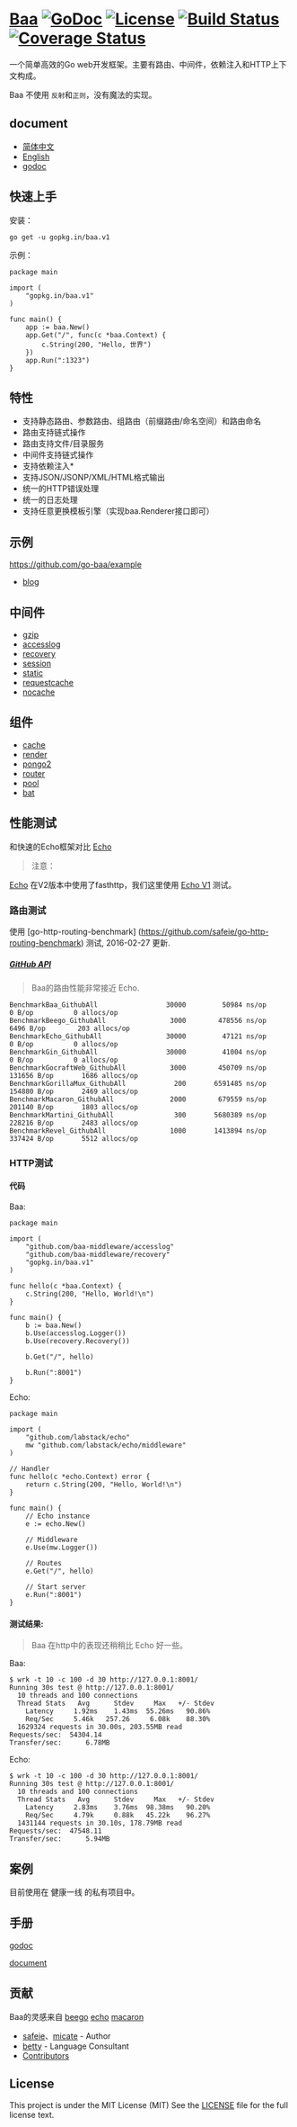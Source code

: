 # [Baa](http://go-baa.github.io/baa) [![GoDoc](http://img.shields.io/badge/go-documentation-blue.svg?style=flat-square)](http://godoc.org/github.com/go-baa/baa) [![License](http://img.shields.io/badge/license-mit-blue.svg?style=flat-square)](https://raw.githubusercontent.com/go-baa/baa/master/LICENSE) [![Build Status](http://img.shields.io/travis/go-baa/baa.svg?style=flat-square)](https://travis-ci.org/go-baa/baa) [![Coverage Status](http://img.shields.io/coveralls/go-baa/baa.svg?style=flat-square)](https://coveralls.io/r/go-baa/baa)

一个简单高效的Go web开发框架。主要有路由、中间件，依赖注入和HTTP上下文构成。

Baa 不使用 ``反射``和``正则``，没有魔法的实现。

## document

* [简体中文](https://github.com/go-baa/doc/tree/master/zh-CN)
* [English](https://github.com/go-baa/doc/tree/master/en-US)
* [godoc](https://godoc.org/github.com/go-baa/baa)

## 快速上手

安装：

```
go get -u gopkg.in/baa.v1
```

示例：

```
package main

import (
    "gopkg.in/baa.v1"
)

func main() {
    app := baa.New()
    app.Get("/", func(c *baa.Context) {
        c.String(200, "Hello, 世界")
    })
    app.Run(":1323")
}
```

## 特性

* 支持静态路由、参数路由、组路由（前缀路由/命名空间）和路由命名
* 路由支持链式操作
* 路由支持文件/目录服务
* 中间件支持链式操作
* 支持依赖注入*
* 支持JSON/JSONP/XML/HTML格式输出
* 统一的HTTP错误处理
* 统一的日志处理
* 支持任意更换模板引擎（实现baa.Renderer接口即可）

## 示例

https://github.com/go-baa/example

* [blog](https://github.com/go-baa/example/tree/master/blog)

## 中间件

* [gzip](https://github.com/baa-middleware/gzip)
* [accesslog](https://github.com/baa-middleware/accesslog)
* [recovery](https://github.com/baa-middleware/recovery)
* [session](https://github.com/baa-middleware/session)
* [static](https://github.com/baa-middleware/static)
* [requestcache](https://github.com/baa-middleware/requestcache)
* [nocache](https://github.com/baa-middleware/nocache)

## 组件

* [cache](https://github.com/go-baa/cache)
* [render](https://github.com/go-baa/render)
* [pongo2](https://github.com/go-baa/pongo2)
* [router](https://github.com/go-baa/router)
* [pool](https://github.com/go-baa/pool)
* [bat](https://github.com/go-baa/bat)

## 性能测试

和快速的Echo框架对比 [Echo](https://github.com/labstack/echo)

> 注意：

[Echo](https://github.com/labstack/echo) 在V2版本中使用了fasthttp，我们这里使用 [Echo V1](https://github.com/labstack/echo/releases/tag/v1.4) 测试。

### 路由测试

使用 [go-http-routing-benchmark] (https://github.com/safeie/go-http-routing-benchmark) 测试, 2016-02-27 更新.

##### [GitHub API](http://developer.github.com/v3)

> Baa的路由性能非常接近 Echo.

```
BenchmarkBaa_GithubAll          	   30000	     50984 ns/op	       0 B/op	       0 allocs/op
BenchmarkBeego_GithubAll        	    3000	    478556 ns/op	    6496 B/op	     203 allocs/op
BenchmarkEcho_GithubAll         	   30000	     47121 ns/op	       0 B/op	       0 allocs/op
BenchmarkGin_GithubAll          	   30000	     41004 ns/op	       0 B/op	       0 allocs/op
BenchmarkGocraftWeb_GithubAll   	    3000	    450709 ns/op	  131656 B/op	    1686 allocs/op
BenchmarkGorillaMux_GithubAll   	     200	   6591485 ns/op	  154880 B/op	    2469 allocs/op
BenchmarkMacaron_GithubAll      	    2000	    679559 ns/op	  201140 B/op	    1803 allocs/op
BenchmarkMartini_GithubAll      	     300	   5680389 ns/op	  228216 B/op	    2483 allocs/op
BenchmarkRevel_GithubAll        	    1000	   1413894 ns/op	  337424 B/op	    5512 allocs/op
```

### HTTP测试

#### 代码

Baa:

```
package main

import (
	"github.com/baa-middleware/accesslog"
	"github.com/baa-middleware/recovery"
	"gopkg.in/baa.v1"
)

func hello(c *baa.Context) {
	c.String(200, "Hello, World!\n")
}

func main() {
	b := baa.New()
	b.Use(accesslog.Logger())
	b.Use(recovery.Recovery())

	b.Get("/", hello)

	b.Run(":8001")
}
```

Echo:

```
package main

import (
	"github.com/labstack/echo"
	mw "github.com/labstack/echo/middleware"
)

// Handler
func hello(c *echo.Context) error {
	return c.String(200, "Hello, World!\n")
}

func main() {
	// Echo instance
	e := echo.New()

	// Middleware
	e.Use(mw.Logger())

	// Routes
	e.Get("/", hello)

	// Start server
	e.Run(":8001")
}
```

#### 测试结果:

> Baa 在http中的表现还稍稍比 Echo 好一些。

Baa:

```
$ wrk -t 10 -c 100 -d 30 http://127.0.0.1:8001/
Running 30s test @ http://127.0.0.1:8001/
  10 threads and 100 connections
  Thread Stats   Avg      Stdev     Max   +/- Stdev
    Latency     1.92ms    1.43ms  55.26ms   90.86%
    Req/Sec     5.46k   257.26     6.08k    88.30%
  1629324 requests in 30.00s, 203.55MB read
Requests/sec:  54304.14
Transfer/sec:      6.78MB
```

Echo:

```
$ wrk -t 10 -c 100 -d 30 http://127.0.0.1:8001/
Running 30s test @ http://127.0.0.1:8001/
  10 threads and 100 connections
  Thread Stats   Avg      Stdev     Max   +/- Stdev
    Latency     2.83ms    3.76ms  98.38ms   90.20%
    Req/Sec     4.79k     0.88k   45.22k    96.27%
  1431144 requests in 30.10s, 178.79MB read
Requests/sec:  47548.11
Transfer/sec:      5.94MB
```


## 案例

目前使用在 健康一线 的私有项目中。

## 手册

[godoc](http://godoc.org/github.com/go-baa/baa)

[document](#)


## 贡献

Baa的灵感来自 [beego](https://github.com/astaxie/beego) [echo](https://github.com/labstack/echo) [macaron](https://github.com/go-macaron/macaron)

- [safeie](https://github.com/safeie)、[micate](https://github.com/micate) - Author
- [betty](https://github.com/betty3039) - Language Consultant
- [Contributors](https://github.com/go-baa/baa/graphs/contributors)

## License

This project is under the MIT License (MIT) See the [LICENSE](https://raw.githubusercontent.com/go-baa/baa/master/LICENSE) file for the full license text.
